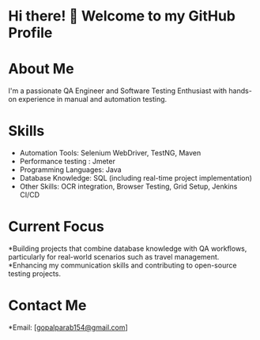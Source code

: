 # Hi there! 👋 Welcome to my GitHub Profile
# About Me
I'm a passionate QA Engineer and Software Testing Enthusiast with hands-on experience in manual and automation testing.

# Skills
* Automation Tools: Selenium WebDriver, TestNG, Maven
* Performance testing : Jmeter
* Programming Languages: Java
* Database Knowledge: SQL (including real-time project implementation)
* Other Skills: OCR integration, Browser Testing, Grid Setup, Jenkins CI/CD
# Current Focus
*Building projects that combine database knowledge with QA workflows, particularly for real-world scenarios such as travel management.
*Enhancing my communication skills and contributing to open-source testing projects.
# Contact Me
*Email: [gopalparab154@gmail.com]




